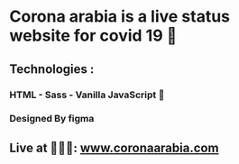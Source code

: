 # Corona arabia is a live status website for covid 19 🦠
## Technologies : 
### HTML - Sass - Vanilla JavaScript 🍦
### Designed By figma 
## Live at 🚀👩‍🚀: www.coronaarabia.com